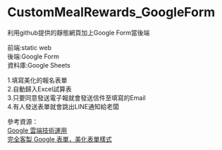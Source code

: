 # CustomMealRewards_GoogleForm
利用github提供的靜態網頁加上Google Form當後端

前端:static web  
後端:Google Form  
資料庫:Google Sheets  

1.填寫美化的報名表單  
2.自動歸入Excel試算表  
3.只要同意發送電子報就會發送信件至填寫的Email  
4.有人發送表單就會跳出LINE通知給老闆  

參考資源：  
[Google 雲端技術運用](https://medium.com/@dean-lin/list/google-6d001874ce08)  
[完全客製 Google 表單，美化表單樣式](https://www.letswrite.tw/custom-google-form/)

